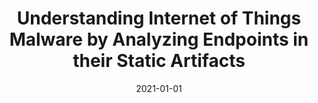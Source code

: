 ---
title: "Understanding Internet of Things Malware by Analyzing Endpoints in their Static Artifacts"
collection: publications
permalink: /publication/2021-01-01-Understanding-Internet-of-Things-Malware-by-Analyzing-Endpoints-in-their-Static-Artifacts
date: 2021-01-01
venue: 'CoRR'
paperurl: 'https://arxiv.org/abs/2103.14217'
citation: ' Afsah Anwar,  Jinchun Choi,  Abdulrahman Alabduljabbar,  Hisham Alasmary,  Jeffrey Spaulding,  An Wang,  Songqing Chen,  DaeHun Nyang,  Amro Awad,  David Mohaisen, &quot;Understanding Internet of Things Malware by Analyzing Endpoints in their Static Artifacts.&quot; CoRR, 2021.'
---